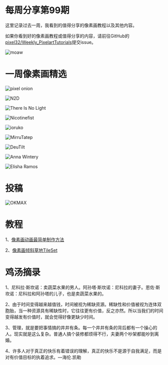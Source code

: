 # 每周分享第99期

这里记录过去一周，我看到的值得分享的像素画教程以及其他内容。

如果你看到好的像素画教程或值得分享的内容，请前往GitHub的[pixel32/Weekly_PixelartTutorials](https://github.com/pixel32/Weekly_PixelartTutorials "pixel32/Weekly_PixelartTutorials")提交issue。

![moaw](https://pbs.twimg.com/media/EiC3C7YXkAEhQVm?format=jpg&name=small)

# 一周像素画精选

![pixel onion
](https://pbs.twimg.com/media/EiEQ_s2XsAYWxHP?format=png&name=large)

![N2D
](https://pbs.twimg.com/media/EiHxlKKU8AUgLmU?format=png&name=medium)

![There Is No Light
](https://pbs.twimg.com/media/EiJV9YfXgAUiEMq?format=jpg&name=large)

![Nicotinefist
](https://pbs.twimg.com/media/EiJd7I4WsAA6y9M?format=png&name=small)

![ioruko
](https://pbs.twimg.com/media/EiJ0IZNWkAASe8E?format=png&name=large)

![MirruTatep
](https://pbs.twimg.com/media/EiJR7EVX0AkzL6V?format=png&name=small)

![DeuTilt
](https://pbs.twimg.com/media/EiJzmRdX0AA7Hbt?format=png&name=small)

![Anna Wintery
](https://pbs.twimg.com/media/Eh54bSrWAAMrJcJ?format=png&name=large)

![Elisha Ramos
](https://pbs.twimg.com/media/Eh9vjZwVgAA0EBC?format=png&name=large)

# 投稿

![OKMAX
](https://github.com/pixel32/Weekly_PixelartTutorials/blob/master/img/20918/IMG_7717.JPG?raw=true)

# 教程

1、[像素画动画最简单制作方法](https://mp.weixin.qq.com/s/bdiugISB7ipjjamx79JcrQ)

2、[像素画倾斜草地TileSet](https://mp.weixin.qq.com/s/MAuQZBcdyds4lRftxKOOLA)

# 鸡汤摘录

1、尼科拉·斯坎诺：卖蔬菜水果的男人。阿孙塔·斯坎诺：尼科拉的妻子。恩佐·斯坎诺：尼科拉和阿孙塔的儿子，也是卖蔬菜水果的。

2、由于时间变得越来越值钱，时间被视为稀缺资源。稀缺性和价值被视为连体双胞胎，当一种资源具有稀缺性时，它往往更有价值，反之亦然。所以当我们的时间变得越发有价值时，就会觉得好像更缺少时间。

3、管理，就是要把事情搞的井井有条。每一个井井有条的背后都有一个操心的人。现实就是这么复杂。普通人搞个装修都烦得不行，夫妻两个吵架都能吵到离婚。

4、许多人对于真正的快乐有着错误的理解，真正的快乐不是源于自我满足，而是对有价值目标的执着追求。—海伦.凯勒



